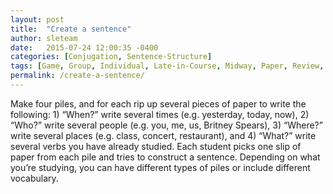 ```yaml
---
layout: post
title:  "Create a sentence"
author: sleteam
date:   2015-07-24 12:00:35 -0400
categories: [Conjugation, Sentence-Structure]
tags: [Game, Group, Individual, Late-in-Course, Midway, Paper, Review, Works-for-Tutoring]
permalink: /create-a-sentence/
---
```

Make four piles, and for each rip up several pieces of paper to write the following: 1) “When?” write several times (e.g. yesterday, today, now), 2) “Who?” write several people (e.g. you, me, us, Britney Spears), 3) “Where?” write several places (e.g. class, concert, restaurant), and 4) “What?” write several verbs you have already studied. Each student picks one slip of paper from each pile and tries to construct a sentence. Depending on what you’re studying, you can have different types of piles or include different vocabulary.